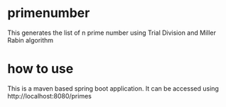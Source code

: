 # primenumber
This generates the list of n prime number using Trial Division and Miller Rabin algorithm

# how to use
This is a maven based spring boot application. It can be accessed using http://localhost:8080/primes


